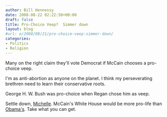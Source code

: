 ```yaml
---
author: Bill Hennessy
date: 2008-08-22 02:22:58+00:00
draft: false
title: Pro-Choice Veep?  Simmer down
layout: blog
#url: e/2008/08/21/pro-choice-veep-simmer-down/
categories:
- Politics
- Religion
---
```


Many on the right claim they'll vote Democrat if McCain chooses a pro-choice veep.  

I'm as anti-abortion as anyone on the planet.  I think my perseverating brethren need to learn their conservative roots.  

George H. W. Bush was pro-choice when Regan chose him as veep.

Settle down, [Michelle](https://michellemalkin.com/2008/08/20/mccain-refuses-to-defuse-rumors-about-pro-choice-vp-pick/).  McCain's White House would be more pro-life than [Obama's](https://michellemalkin.com/2008/08/21/chilling-obamas-concern-for-abortionists-burden/).  Take what you can get. 
